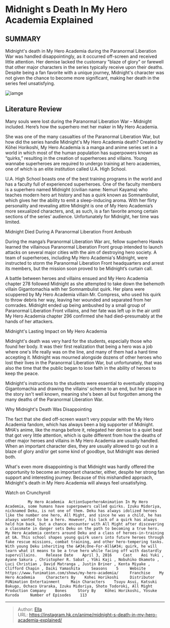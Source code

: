 # Midnight s Death In My Hero Academia Explained


## SUMMARY 



  Midnight&#39;s death in My Hero Academia during the Paranormal Liberation War was handled disappointingly, as it occurred off-screen and received little attention.   Her demise lacked the customary &#34;blaze of glory&#34; or farewell that other major characters in the series typically receive upon their deaths.   Despite being a fan favorite with a unique journey, Midnight&#39;s character was not given the chance to become more significant, making her death in the series feel unsatisfying.  

![iamge](https://static1.srcdn.com/wordpress/wp-content/uploads/2021/09/My-Hero-Academia-Midnight.jpg)

## Literature Review

Many souls were lost during the Paranormal Liberation War – Midnight included. Here’s how the superhero met her maker in My Hero Academia.




She was one of the many casualties of the Paranormal Liberation War, but how did the series handle Midnight&#39;s My Hero Academia death? Created by Kōhei Horikoshi, My Hero Academia is a manga and anime series set in a world in which most of the human population has superpowers known as “quirks,” resulting in the creation of superheroes and villains. Young wannabe superheroes are required to undergo training at hero academies, one of which is an elite institution called U.A. High School.




U.A. High School boasts one of the best training programs in the world and has a faculty full of experienced superheroes. One of the faculty members is a superhero named Midnight (civilian name: Nemuri Kayama) who teaches modern hero art history and has a quirk known as Somnambulist, which gives her the ability to emit a sleep-inducing aroma. With her flirty personality and revealing attire Midnight is one of My Hero Academia’s more sexualized characters, and, as such, is a fan favorite among certain sections of the series’ audience. Unfortunately for Midnight, her time was limited.


 Midnight Died During A Paranormal Liberation Front Ambush 
          

During the manga’s Paranormal Liberation War arc, fellow superhero Hawks learned the villainous Paranormal Liberation Front group intended to launch attacks on several major cities with the aim of destroying hero society. A team of superheroes, including My Hero Academia&#39;s Midnight, were instructed to storm the Paranormal Liberation Front headquarters and arrest its members, but the mission soon proved to be Midnight’s curtain call.




A battle between heroes and villains ensued and My Hero Academia chapter 278 followed Midnight as she attempted to take down the behemoth villain Gigantomachia with her Somnambulist quirk. Her plans were scuppered by My Hero Academia villain Mr. Compress, who used his quirk to throw debris her way, leaving her wounded and separated from her comrades. Midnight ended up being ambushed by a small group of Paranormal Liberation Front villains, and her fate was left up in the air until My Hero Academia chapter 296 confirmed she had died–presumably at the hands of her attackers.



 Midnight&#39;s Lasting Impact on My Hero Academia 
         

 Midnight&#39;s death was very hard for the students, especially those who found her body. It was their first realization that being a hero was a job where one&#39;s life really was on the line, and many of them had a hard time accepting it. Midnight was mourned alongside dozens of other heroes who lost their lives in the Paranormal Liberation War, but unfortunately, that was also the time that the public began to lose faith in the ability of heroes to keep the peace.




Midnight&#39;s instructions to the students were essential to eventually stopping Gigantomachia and drawing the villains&#39; scheme to an end, but her place in the story isn&#39;t well known, meaning she&#39;s been all but forgotten among the many deaths of the Paranormal Liberation War.



 Why Midnight&#39;s Death Was Disappointing 
          

 The fact that she died off-screen wasn’t very popular with the My Hero Academia fandom, which has always been a big supporter of Midnight. MHA&#39;s anime, like the manga before it, relegated her demise to a quiet beat that got very little attention, which is quite different from how the deaths of other major heroes and villains in My Hero Academia are usually handled. When an important character dies, they are usually allowed to go out in a blaze of glory and/or get some kind of goodbye, but Midnight was denied both.




What&#39;s even more disappointing is that Midnight was hardly offered the opportunity to become an important character, either, despite her strong fan support and interesting journey. Because of this mishandled approach, Midnight&#39;s death in My Hero Academia will always feel unsatisfying.

Watch on Crunchyroll

              My Hero Academia  ActionSuperheroAnimation In My Hero Academia, some humans have superpowers called quirks. Izuku Midoriya, nicknamed Deku, is not one of them. Deku has always idolized heroes like the number one hero, All Might, and since he was a child, he has always wanted to be a hero. However, his lack of a quirk has always held him back, but a chance encounter with All Might after discovering a classmate in danger sets Deku on the path to becoming a true hero. My Hero Academia centers around Deku and a class of heroes-in-training at UA. This school shapes young quirk users into future heroes through fake rescue missions, combat training, and other hero-tempering tasks. With young Deku inheriting the &#34;One-For-All&#34; quirk, he will learn what it means to be a true hero while facing off with dastardly supervillains.    Release Date    April 3, 2016     Cast    Aoi Yuki , Ayane Sakura , Christopher R. Sabat , Yûki Kaji , Nobuhiko Okamoto , Luci Christian , David Matranga , Justin Briner , Kenta Miyake , Clifford Chapin , Daiki Yamashita     Seasons    5     Website    https://www.funimation.com/shows/my-hero-academia/     Franchise    My Hero Academia     Characters By    Kohei Horikoshi     Distributor    FUNimation Entertainment     Main Characters    Tsuyu Asui, Katsuki Bakugo, Ochaco Uraraka, Izuku Midoriya, Shoto Todoroki, All Might     Production Company    Bones     Story By    Kōhei Horikoshi, Yōsuke Kuroda     Number of Episodes    113      


---

> Author: [Ella](https://instagram.hk.cn/)  
> URL: https://instagram.hk.cn/anime/midnight-s-death-in-my-hero-academia-explained/  

